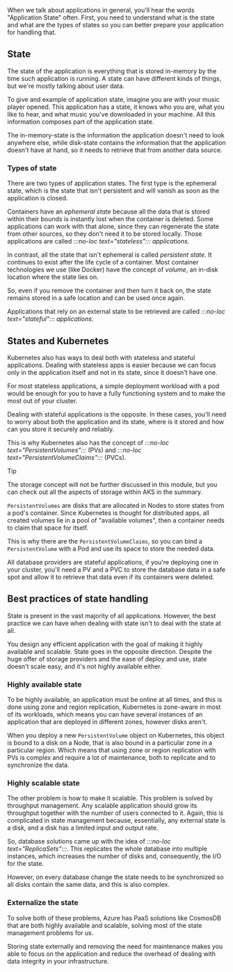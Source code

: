 When we talk about applications in general, you'll hear the words "Application State" often. First, you need to understand what is the state and what are the types of states so you can better prepare your application for handling that.

## State

The state of the application is everything that is stored in-memory by the time such application is running. A state can have different kinds of things, but we're mostly talking about user data.

To give and example of application state, imagine you are with your music player opened. This application has a state, it knows who you are, what you like to hear, and what music you've downloaded in your machine. All this information composes part of the application state.

The in-memory-state is the information the application doesn't need to look anywhere else, while disk-state contains the information that the application doesn't have at hand, so it needs to retrieve that from another data source.

### Types of state

There are two types of application states. The first type is the ephemeral state, which is the state that isn't persistent and will vanish as soon as the application is closed.

Containers have an *ephemeral state* because all the data that is stored within their bounds is instantly lost when the container is deleted. Some applications can work with that alone, since they can regenerate the state from other sources, so they don't need it to be stored locally. Those applications are called *:::no-loc text="stateless"::: applications*.

In contrast, all the state that isn't ephemeral is called *persistent state*. It continues to exist after the life cycle of a container. Most container technologies we use (like Docker) have the concept of *volume*, an in-disk location where the state lies on.

So, even if you remove the container and then turn it back on, the state remains stored in a safe location and can be used once again.

Applications that rely on an external state to be retrieved are called *:::no-loc text="stateful"::: applications*.

## States and Kubernetes

Kubernetes also has ways to deal both with stateless and stateful applications. Dealing with stateless apps is easier because we can focus only in the application itself and not in its state, since it doesn't have one.

For most stateless applications, a simple deployment workload with a pod would be enough for you to have a fully functioning system and to make the most out of your cluster.

Dealing with stateful applications is the opposite. In these cases, you'll need to worry about both the application and its state, where is it stored and how can you store it securely and reliably.

This is why Kubernetes also has the concept of *:::no-loc text="PersistentVolumes":::* (PVs) and *:::no-loc text="PersistentVolumeClaims":::* (PVCs).

> [!TIP]
> The storage concept will not be further discussed in this module, but you can check out all the aspects of storage within AKS in the summary.

`PersistentVolumes` are disks that are allocated in Nodes to store states from a pod's container. Since Kubernetes is thought for distributed apps, all created volumes lie in a pool of "available volumes", then a container needs to claim that space for itself.

This is why there are the `PersistentVolumeClaims`, so you can bind a `PersistentVolume` with a Pod and use its space to store the needed data.

All database providers are stateful applications, if you're deploying one in your cluster, you'll need a PV and a PVC to store the database data in a safe spot and allow it to retrieve that data even if its containers were deleted.

## Best practices of state handling

State is present in the vast majority of all applications. However, the best practice we can have when dealing with state isn't to deal with the state at all.

You design any efficient application with the goal of making it highly available and scalable. State goes in the opposite direction. Despite the huge offer of storage providers and the ease of deploy and use, state doesn't scale easy, and it's not highly available either.

### Highly available state

To be highly available, an application must be online at all times, and this is done using zone and region replication, Kubernetes is zone-aware in most of its workloads, which means you can have several instances of an application that are deployed in different zones, however disks aren't.

When you deploy a new `PersistentVolume` object on Kubernetes, this object is bound to a disk on a Node, that is also bound in a particular zone in a particular region. Which means that using zone or region replication with PVs is complex and require a lot of maintenance, both to replicate and to synchronize the data.

### Highly scalable state

The other problem is how to make it scalable. This problem is solved by throughput management. Any scalable application should grow its throughput together with the number of users connected to it. Again, this is complicated in state management because, essentially, any external state is a disk, and a disk has a limited input and output rate.

So, database solutions came up with the idea of *:::no-loc text="ReplicaSets":::*. This replicates the whole database into multiple instances, which increases the number of disks and, consequently, the I/O for the state.

However, on every database change the state needs to be synchronized so all disks contain the same data, and this is also complex.

### Externalize the state

To solve both of these problems, Azure has PaaS solutions like CosmosDB that are both highly available and scalable, solving most of the state management problems for us.

Storing state externally and removing the need for maintenance makes you able to focus on the application and reduce the overhead of dealing with data integrity in your infrastructure.
